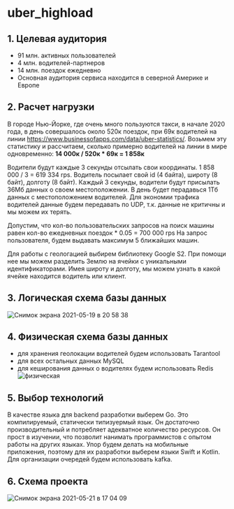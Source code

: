 # uber_highload

## 1. Целевая аудитория
- 91 млн. активных пользователей
- 4 млн. водителей-партнеров
- 14 млн. поездок ежедневно
- Основная аудитория сервиса находится в северной Америке и Европе

## 2. Расчет нагрузки

В городе Нью-Йорке, где очень много пользуются такси, в начале 2020 года, в день совершалось около 520к поездок, при 69к водителей на линии https://www.businessofapps.com/data/uber-statistics/. Возьмем эту статистику и рассчитаем, сколько примерно водителей на линии в мире одновременно:
**14 000к / 520к * 69к = 1 858к**

Водители будут каждые 3 секунды отсылать свои координаты.
1 858 000 / 3 = 619 334 rps.
Водитель посылает свой id (4 байта), широту (8 байт), долготу (8 байт).
Каждый 3 секунды, водители будут присылать 36Мб данных о своем местоположении. В день будет перадавься 1Тб данных с местоположением водителей.
Для экономии трафика водителей данные будем передавать по UDP, т.к. данные не критичны и мы можем их терять.

Допустим, что кол-во пользовательских запросов на поиск машины равен кол-во ежедневных поездок * 0.05 = 700 000 rps
На запрос пользователя, будем выдавать максимум 5 ближайших машин.

Для работы с геологацией выбирем библиотеку Google S2. При помощи нее мы можем разделить Землю на ячейки с уникальными идентификаторами. Имея широту и долготу, мы можем узнать в какой ячейке находится водитель или клиент.

## 3. Логическая схема базы данных
![Снимок экрана 2021-05-19 в 20 58 38](https://user-images.githubusercontent.com/43621139/118861431-299b5780-b8e5-11eb-8a5a-9293cc32356d.png)

## 4. Физическая схема базы данных
- для хранения геолокации водителей будем использовать Tarantool
- для всех остальных данных MySQL
- для кеширования данных о водителях будем использовать Redis
![физическая](https://user-images.githubusercontent.com/43621139/119151711-5328c000-ba58-11eb-982a-4581408805e9.png)


## 5. Выбор технологий
В качестве языка для backend разработки выберем Go. Это компилируемый, статически типизуермый язык. Он достаточно производительный и потребляет адекватное количество ресурсов. Он прост в изучении, что позволит нанимать программистов с опытом работы на других языках. Упор будем делать на мобильные приложения, поэтому для их разработки выберем языки Swift и Kotlin. Для организации очередей будем использовать kafka.

## 6. Схема проекта
![Снимок экрана 2021-05-21 в 17 04 09](https://user-images.githubusercontent.com/43621139/119150283-f8db2f80-ba56-11eb-9906-9be1f6f974a3.png)


